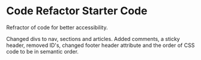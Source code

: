 # Code Refactor Starter Code

Refractor of code for better accessibility.

Changed divs to nav, sections and articles. Added comments, a sticky header, removed ID's, changed footer header attribute and the order of CSS code to be in semantic order.